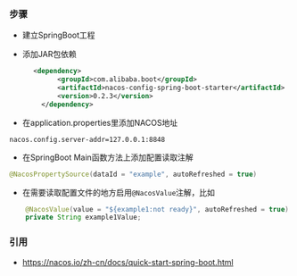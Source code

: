 ### 步骤
- 建立SpringBoot工程

- 添加JAR包依赖
```xml
      <dependency>
            <groupId>com.alibaba.boot</groupId>
            <artifactId>nacos-config-spring-boot-starter</artifactId>
            <version>0.2.3</version>
        </dependency>
```

- 在application.properties里添加NACOS地址
```properties
nacos.config.server-addr=127.0.0.1:8848
```

- 在SpringBoot Main函数方法上添加配置读取注解
```java
@NacosPropertySource(dataId = "example", autoRefreshed = true)
```

- 在需要读取配置文件的地方启用`@NacosValue`注解，比如
```java
    @NacosValue(value = "${example1:not ready}", autoRefreshed = true)
    private String example1Value;
```






### 引用
- https://nacos.io/zh-cn/docs/quick-start-spring-boot.html